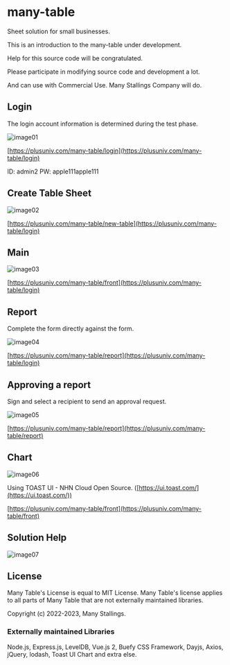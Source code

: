 # many-table
Sheet solution for small businesses.

This is an introduction to the many-table under development.

Help for this source code will be congratulated.


Please participate in modifying source code and development a lot.


And can use with Commercial Use. Many Stallings Company will do.

## Login
The login account information is determined during the test phase.


![image01](https://user-images.githubusercontent.com/32004044/228518202-670313e8-dad1-4d8a-ab10-b82bf3df1aac.png)


[https://plusuniv.com/many-table/login](https://plusuniv.com/many-table/login)

ID: admin2
PW: apple111apple111

## Create Table Sheet
![image02](https://user-images.githubusercontent.com/32004044/228518265-b226d346-24cf-438e-be0a-fb43ee9657a3.png)


[https://plusuniv.com/many-table/new-table](https://plusuniv.com/many-table/login)

## Main
![image03](https://user-images.githubusercontent.com/32004044/228518321-e6d4f788-f167-4072-8846-151730ad8f1d.png)


[https://plusuniv.com/many-table/front](https://plusuniv.com/many-table/login)

## Report
Complete the form directly against the form.


![image04](https://user-images.githubusercontent.com/32004044/228518350-5320a3c7-39e8-4b1f-96bb-ad2ebb4fe8f1.png)


[https://plusuniv.com/many-table/report](https://plusuniv.com/many-table/login)

## Approving a report
Sign and select a recipient to send an approval request.


![image05](https://user-images.githubusercontent.com/32004044/228518391-66e8e581-3fd5-4b84-a34e-0794aae12508.png)


[https://plusuniv.com/many-table/report](https://plusuniv.com/many-table/report)

## Chart
![image06](https://user-images.githubusercontent.com/32004044/228518637-45f9f68e-0c3b-4118-902a-563ffeea834d.png)


Using TOAST UI - NHN Cloud Open Source. ([https://ui.toast.com/](https://ui.toast.com/))


[https://plusuniv.com/many-table/front](https://plusuniv.com/many-table/front)

## Solution Help
![image07](https://user-images.githubusercontent.com/32004044/228518695-251255f1-9813-472b-a2e3-9c35a6904c34.png)


## License
Many Table's License is equal to MIT License.
Many Table's license applies to all parts of Many Table that are not externally maintained libraries.

Copyright (c) 2022-2023, Many Stallings.

### Externally maintained Libraries

Node.js, Express.js, LevelDB, Vue.js 2, Buefy CSS Framework, Dayjs, Axios, jQuery, lodash, Toast UI Chart and extra else.
